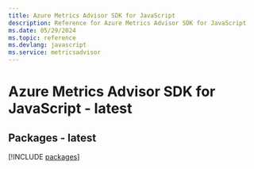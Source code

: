 ```yaml
---
title: Azure Metrics Advisor SDK for JavaScript
description: Reference for Azure Metrics Advisor SDK for JavaScript
ms.date: 05/29/2024
ms.topic: reference
ms.devlang: javascript
ms.service: metricsadvisor
---
```

# Azure Metrics Advisor SDK for JavaScript - latest
## Packages - latest
[!INCLUDE [packages](metrics-advisor-index.md)]